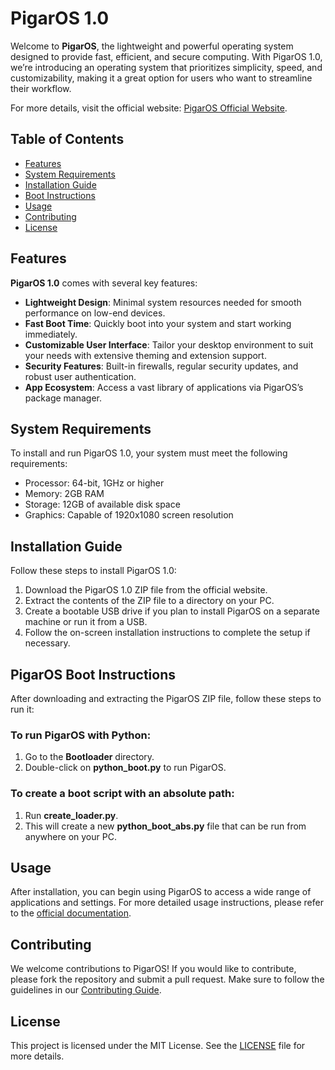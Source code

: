 PigarOS 1.0
===========

Welcome to **PigarOS**, the lightweight and powerful operating system designed to provide fast, efficient, and secure computing. With PigarOS 1.0, we’re introducing an operating system that prioritizes simplicity, speed, and customizability, making it a great option for users who want to streamline their workflow.

For more details, visit the official website: [PigarOS Official Website](https://sites.google.com/view/pigaros/home).

Table of Contents
-----------------

*   [Features](#features)
*   [System Requirements](#requirements)
*   [Installation Guide](#installation)
*   [Boot Instructions](#boot-instructions)
*   [Usage](#usage)
*   [Contributing](#contributing)
*   [License](#license)

Features
--------

**PigarOS 1.0** comes with several key features:

*   **Lightweight Design**: Minimal system resources needed for smooth performance on low-end devices.
*   **Fast Boot Time**: Quickly boot into your system and start working immediately.
*   **Customizable User Interface**: Tailor your desktop environment to suit your needs with extensive theming and extension support.
*   **Security Features**: Built-in firewalls, regular security updates, and robust user authentication.
*   **App Ecosystem**: Access a vast library of applications via PigarOS’s package manager.

System Requirements
-------------------

To install and run PigarOS 1.0, your system must meet the following requirements:

*   Processor: 64-bit, 1GHz or higher
*   Memory: 2GB RAM
*   Storage: 12GB of available disk space
*   Graphics: Capable of 1920x1080 screen resolution

Installation Guide
------------------

Follow these steps to install PigarOS 1.0:

1.  Download the PigarOS 1.0 ZIP file from the official website.
2.  Extract the contents of the ZIP file to a directory on your PC.
3.  Create a bootable USB drive if you plan to install PigarOS on a separate machine or run it from a USB.
4.  Follow the on-screen installation instructions to complete the setup if necessary.

PigarOS Boot Instructions
-------------------------

After downloading and extracting the PigarOS ZIP file, follow these steps to run it:

### To run PigarOS with Python:

1.  Go to the **Bootloader** directory.
2.  Double-click on **python\_boot.py** to run PigarOS.

### To create a boot script with an absolute path:

1.  Run **create\_loader.py**.
2.  This will create a new **python\_boot\_abs.py** file that can be run from anywhere on your PC.

Usage
-----

After installation, you can begin using PigarOS to access a wide range of applications and settings. For more detailed usage instructions, please refer to the [official documentation](https://pigarlos.docs.example.com).

Contributing
------------

We welcome contributions to PigarOS! If you would like to contribute, please fork the repository and submit a pull request. Make sure to follow the guidelines in our [Contributing Guide](https://github.com/SirPigari/PigarOS/blob/main/CONTRIBUTING.md).

License
-------

This project is licensed under the MIT License. See the [LICENSE](https://github.com/SirPigari/PigarOS/blob/main/LICENSE.md) file for more details.
